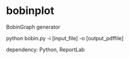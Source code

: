 # bobinplot
BobinGraph generator

python bobin.py -i [input_file] -o [output_pdffile]

dependency: Python, ReportLab
